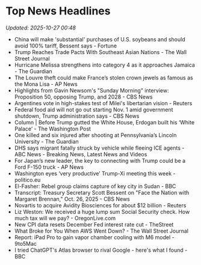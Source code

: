 # Top News Headlines

_Updated: 2025-10-27 00:48_

- China will make 'substantial' purchases of U.S. soybeans and should avoid 100% tariff, Bessent says - Fortune
- Trump Reaches Trade Pacts With Southeast Asian Nations - The Wall Street Journal
- Hurricane Melissa strengthens into category 4 as it approaches Jamaica - The Guardian
- The Louvre theft could make France’s stolen crown jewels as famous as the Mona Lisa - AP News
- Highlights from Gavin Newsom's "Sunday Morning" interview: Proposition 50, opposing Trump, and 2028 - CBS News
- Argentines vote in high-stakes test of Milei's libertarian vision - Reuters
- Federal food aid will not go out starting Nov. 1 amid government shutdown, Trump administration says - CBS News
- Column | Before Trump gutted the White House, Erdogan built his ‘White Palace’ - The Washington Post
- One killed and six injured after shooting at Pennsylvania’s Lincoln University - The Guardian
- DHS says migrant fatally struck by vehicle while fleeing ICE agents - ABC News - Breaking News, Latest News and Videos
- For Japan’s new leader, the key to connecting with Trump could be a Ford F-150 truck - AP News
- Washington eyes ‘very productive’ Trump-Xi meeting this week - politico.eu
- El-Fasher: Rebel group claims capture of key city in Sudan - BBC
- Transcript: Treasury Secretary Scott Bessent on "Face the Nation with Margaret Brennan," Oct. 26, 2025 - CBS News
- Novartis to acquire Avidity Biosciences for about $12 billion - Reuters
- Liz Weston: We received a huge lump sum Social Security check. How much tax will we pay? - OregonLive.com
- New CPI data resets December Fed interest rate cut - TheStreet
- What Broke for You When AWS Went Down? - The Wall Street Journal
- Report: iPad Pro to gain vapor chamber cooling with M6 model - 9to5Mac
- I tried ChatGPT's Atlas browser to rival Google - here's what I found - BBC
